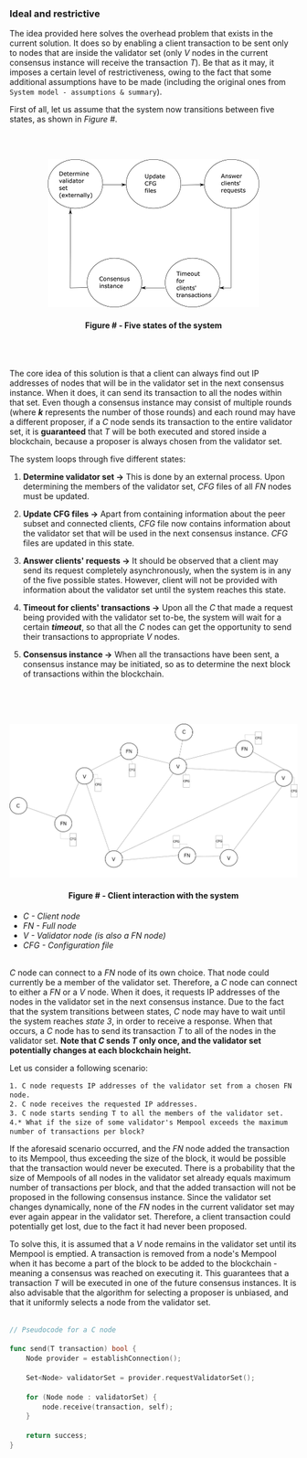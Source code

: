 ### Ideal and restrictive

The idea provided here solves the overhead problem that exists in the current solution. It does so by enabling a client transaction to be sent only to nodes that are inside the validator set (only *V* nodes in the current consensus instance will receive the transaction *T*). Be that as it may, it imposes a certain level of restrictiveness, owing to the fact that some additional assumptions have to be made (including the original ones from `System model - assumptions & summary`).

First of all, let us assume that the system now transitions between five states, as shown in *Figure #*.

<br/><br/>
<div align='center'> 
<img src="https://github.com/lukamiletic95/papers/blob/algorithm1/images/fig8.png" />
	<h4>Figure # - Five states of the system</h4>
</div>
<br/><br/>

The core idea of this solution is that a client can always find out IP addresses of nodes that will be in the validator set in the next consensus instance. When it does, it can send its transaction to all the nodes within that set. Even though a consensus instance may consist of multiple rounds (where ***k*** represents the number of those rounds) and each round may have a different proposer, if a *C* node sends its transaction to the entire validator set, it is **guaranteed** that *T* will be both executed and stored inside a blockchain, because a proposer is always chosen from the validator set.

The system loops through five different states:
1. **Determine validator set →** This is done by an external process. Upon determining the members of the validator set, *CFG* files of all *FN* nodes must be updated.

2. **Update CFG files →** Apart from containing information about the peer subset and connected clients, *CFG* file now contains information about the validator set that will be used in the next consensus instance. *CFG* files are updated in this state.

3. **Answer clients' requests →** It should be observed that a client may send its request completely asynchronously, when the system is in any of the five possible states. However, client will not be provided with information about the validator set until the system reaches this state.

4. **Timeout for clients' transactions →** Upon all the *C* that made a request being provided with the validator set to-be, the system will wait for a certain ***timeout***, so that all the *C* nodes can get the opportunity to send their transactions to appropriate *V* nodes.

5. **Consensus instance →** When all the transactions have been sent, a consensus instance may be initiated, so as to determine the next block of transactions within the blockchain.

<br/><br/><br/>
<div align='center'> 
<img src="https://github.com/lukamiletic95/papers/blob/algorithm1/images/fig9.png" />
	<h4>Figure # - Client interaction with the system</h4>
</div>

* *C - Client node*
* *FN - Full node*
* *V - Validator node (is also a *FN* node)*
* *CFG - Configuration file*
<br/><br/>

*C* node can connect to a *FN* node of its own choice. That node could currently be a member of the validator set. Therefore, a *C* node can connect to either a *FN* or a *V* node. When it does, it requests IP addresses of the nodes in the validator set in the next consensus instance. Due to the fact that the system transitions between states, *C* node may have to wait  until the system reaches *state 3*, in order to receive a response. When that occurs, a *C* node has to send its transaction *T* to all of the nodes in the validator set. **Note that *C* sends *T* only once, and the validator set potentially changes at each blockchain height.** 

Let us consider a following scenario: 

	1. C node requests IP addresses of the validator set from a chosen FN node.
	2. C node receives the requested IP addresses.
	3. C node starts sending T to all the members of the validator set.
	4.* What if the size of some validator's Mempool exceeds the maximum number of transactions per block?

If the aforesaid scenario occurred, and the *FN* node added the transaction to its Mempool, thus exceeding the size of the block, it would be possible that the transaction would never be executed. There is a probability that the size of Mempools of all nodes in the validator set already equals maximum number of transactions per block, and that the added transaction will not be proposed in the following consensus instance. Since the validator set changes dynamically, none of the *FN* nodes in the current validator set may ever again appear in the validator set. Therefore, a client transaction could potentially get lost, due to the fact it had never been proposed.

To solve this, it is assumed that a *V* node remains in the validator set until its Mempool is emptied. A transaction is removed from a node's Mempool when it has become a part of the block to be added to the blockchain - meaning a consensus was reached on executing it. This guarantees that a transaction *T* will be executed  in one of the future consensus instances. It is also advisable that the algorithm for selecting a proposer is unbiased, and that it uniformly selects a node from the validator set.

```go

// Pseudocode for a C node

func send(T transaction) bool {
	Node provider = establishConnection();
	
	Set<Node> validatorSet = provider.requestValidatorSet();

	for (Node node : validatorSet) {
		node.receive(transaction, self);
	}

	return success;
}

```


<!--stackedit_data:
eyJoaXN0b3J5IjpbLTEwNTgwMjc3MTUsMjU1NTU4Njk0LC0xNz
AzNjA2MjI3LC03ODQ0MDAwNDYsLTQ5Njk4MDYyMywtMTIwOTAx
NjIyOSwxMDAxMTY1NDU5LC0xNzk5NTYzMjk2LDE3Mjc3NjU0MT
QsLTU3NzAxOTI4MCwzODg1NDI2NDIsNjE3MjM5NTMsLTE3MTkz
NTM1NTcsODQ0OTQwMzAxLC05MDgzODM3OSwtOTI4ODY2MzM5XX
0=
-->